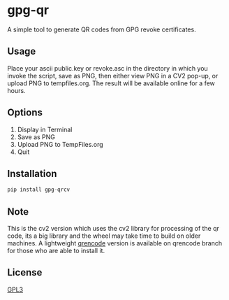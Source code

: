 # gpg-qr

A simple tool to generate QR codes from GPG revoke certificates.

## Usage
Place your ascii public.key or revoke.asc in the directory in which you invoke the script, save as PNG, then either view PNG in a CV2 pop-up, or upload PNG to tempfiles.org. The result will be available online for a few hours. 

## Options ##
1. Display in Terminal
2. Save as PNG
3. Upload PNG to TempFiles.org
4. Quit

## Installation ##
```python
pip install gpg-qrcv
```
## Note
This is the cv2 version which uses the cv2 library for processing of the qr code, its a big library and the wheel may take time to build on older machines. A lightweight [qrencode](https://fukuchi.org/works/qrencode/) version is available on qrencode branch for those who are able to install it.

## License ##
[GPL3](LICENSE)
